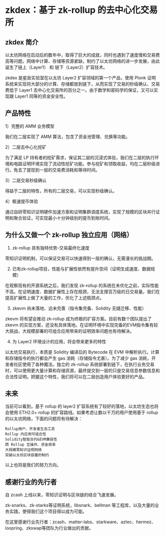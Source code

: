 # zkdex：基于 zk-rollup 的去中心化交易所

## zkdex 简介

以太坊网络在启动后的数年中，取得了巨大的成就，同时也遇到了速度慢和交易费高等问题。网络中计算、存储等资源紧缺，制约了以太坊网络的进一步发展，由此诞生了链上（Layer1） 和 链下（Layer2）扩容技术。

zkdex 是星辰实验室在以太坊 Layer2 扩容领域的第一个产品，使用 Plonk 证明系统来实现将大部分的计算、存储都放到链下，从而实现了交易的秒级确认、交易费低于 Layer1 去中心化交易所的百分之一。由于数学和密码学的保证，又可以实现跟 Layer1 同等的资金安全性。

## 产品特性

1）完整的 AMM 业务模型

我们在二层实现了 AMM 算法，包含了资金池管理、兑换等功能。

2）二层去中心化挖矿

为了满足 LP 持有者的挖矿需求，保证其二层的沉浸式体验，我们在二层的执行环境和电路证明环境实现了流动性挖矿功能。参与挖矿和领取收益，均在二层秒级进行。免去了提现到一层的交易费消耗和等待时间。

3）二层交易秒级确认

得益于二层的特性，所有的二层交易，可以实现秒级确认。

4）极速提币体验

通过自研零知识证明硬件加速方案和证明集群调度系统，实现了规模的区块并行证明和聚合验证，可实现最小十分钟级别的提币到账时间。

## 为什么又做一个 zk-rollup 独立应用（网络）

1. zk-rollup 具有独特优势-交易最终化速度

零知识证明机制，可以保证交易可以快速得到一层的确认，无需漫长的挑战期。

2. 已有zk-rollup项目，性能与扩展性依然有提升空间（证明生成速度、数据规模）

在观察现有的开源系统之后，我们发现 zk-rollup 的系统在未优化之前，实际性能不高。在证明速度、数据扩展性上存在瓶颈，无法支撑百万级的日交易量。我们在提高扩展性上做了大量的工作，优化了上述瓶颈点。

3. zkevm 尚未落地、远未完善（指令集完备、Solidity 无缝迁移、性能）

zkevm 将有望会推动 zk-rollup 成为终极的扩容方案。目前有数个团队提出了 zkevm 的实现方案，还没有具体落地。在证明环境中实现完备的EVM指令集有较大挑战，大规模部署的可组合应用带来的证明效率问题也有待解决。

4. 为 Layer2 环境设计的应用，将会带来更多的特性

以太坊交易执行，本质是 Solidity 编译后的 Bytecode 在 EVM 中解析执行。计算和存储指令的执行都会产生 gas 消耗（存储指令尤甚）。为了减少 gas 消耗，开发者社区使用了各种魔法。独立的 zk-rollup 系统部署到链下，在执行业务交易时，可以使用更大量计算和存储资源，最终提交到一层的只是交易信息参数信息和合法性证明。把握这个特性，我们将可以在二层创造用户体验更好的产品。

## 未来

当前可以看到，基于 rollup 的 layer2 扩容系统有了较好的落地，以太坊生态也将会使用 ETH2.0+ rollup 的扩容路线。如果考虑让数以千万的用户使用基于 rollup 的以太坊网络，下面的问题将有待解决：
```
Rollup用户、开发者生态工具
Rollup 内应用可组合性
Solidity智能合约&EVM兼容性
跨 Rollup 互操作、资金效率
大规模零知识证明网络
突破以太坊区块容量的制约
```
以上也将是我们的努力方向。

## 感谢行业的先行者
自 zcash 上线以来，零知识证明与区块链的结合飞速发展。

zk-snarks、zk-starks等证明系统，libsnark、bellman 等工程库，以及大量的业务实践，使得我们这个项目得以成为可能。

在这里感谢行业先行者：zcash、matter-labs、starkware、aztec、hermez、loopring、zkswap等团队为行业做出的贡献。